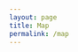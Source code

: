 ```yaml
---
layout: page
title: Map
permalink: /map
---
```


<link rel="stylesheet" href="https://unpkg.com/leaflet@1.9.4/dist/leaflet.css" integrity="sha256-p4NxAoJBhIIN+hmNHrzRCf9tD/miZyoHS5obTRR9BMY=" crossorigin="" />
<script src="https://unpkg.com/leaflet@1.9.4/dist/leaflet.js" integrity="sha256-20nQCchB9co0qIjJZRGuk2/Z9VM+kNiyxNV1lvTlZBo=" crossorigin=""></script>

<link rel="stylesheet" href="https://unpkg.com/leaflet.markercluster@1.5.3/dist/MarkerCluster.css" />
<link rel="stylesheet" href="https://unpkg.com/leaflet.markercluster@1.5.3/dist/MarkerCluster.Default.css" />
<script src="https://unpkg.com/leaflet.markercluster@1.5.3/dist/leaflet.markercluster.js"></script>

<div id="map"></div>

<div id="display_hidden_markers"></div>

<script type="text/javascript">
	var map = L.map('map', { attributionControl: false }).setView([42.0587815,-73.9207478], 12);
	
	L.tileLayer('https://{s}.basemaps.cartocdn.com/rastertiles/voyager_labels_under/{z}/{x}/{y}{r}.png', {
		attribution: '&copy; <a href="https://www.openstreetmap.org/copyright">OpenStreetMap</a> contributors &copy; <a href="https://carto.com/attributions">CARTO</a>',
		maxZoom: 20
	}).addTo(map);

	L.control.attribution({
	  position: 'bottomleft'
	}).addTo(map);

	var birdSvg = `<?xml version="1.0" encoding="UTF-8"?><svg enable-background="new 0 0 195 260.8" version="1.1" viewBox="0 0 195 260.8" xml:space="preserve" xmlns="http://www.w3.org/2000/svg"><path d="m177.3 86.8c-4.5-39.2-40.6-70-79.8-69.8-39.2-0.2-75.3 30.6-79.8 69.8-4.5 34 13.7 66.1 31.8 93.5 14 20.2 30.6 39.1 48 56.4 17.3-17.4 34-36.3 48-56.4 18.1-27.4 36.3-59.5 31.8-93.5z" fill="#55892e"/><path d="m97.9 17c39 0 74.9 30.7 79.4 69.8 4.5 34-13.7 66.1-31.8 93.5-14 20.2-30.6 39.1-48 56.4-17.3-17.4-34-36.3-48-56.4-18.2-27.4-36.4-59.5-31.8-93.5 4.5-39.1 40.4-69.8 79.4-69.8h0.4 0.4m0-17h-0.4-0.4c-23.1 0-45.8 8.7-63.8 24.4-18.3 15.9-29.8 37.3-32.5 60.3-2.4 18.4 0.4 37.2 8.5 57.6 7.1 17.9 17.2 34 26.1 47.4l0.2 0.2c13.3 19.2 29.6 38.4 49.9 58.8l12.1 12.1 12.1-12.1c20.2-20.3 36.6-39.6 49.9-58.8l0.2-0.2c8.9-13.4 18.9-29.5 26.1-47.4 8.1-20.4 10.9-39.2 8.5-57.6-2.7-22.9-14.2-44.3-32.4-60.2-18.3-15.8-41-24.5-64.1-24.5z" fill="#fff"/><path d="m53 162.2c-0.2-0.1-0.4-0.2-0.6-0.1-1.1 0.5-1.7 0.3-1.7 0.3s-1.9-0.7-1.5-1.5c0.7-1.6 15.6-11.4 19.6-15.3 4-4 3.3-5.4 7.5-13.8 1.1-2.3 2.5-4.3 3.7-6.5 1.7-3.1 2.6-4 6.9-2.4 1.6 0.5 3.1-0.5 4-1.8 0.2-0.3 0-0.8-0.4-0.9-8.1-1.5-13.4-7.2-18.5-13-10.7-12.2-27.7-27-32.5-31.1-0.4-0.4-0.1-1.1 0.4-1 8.4 0.5 44.5 3.7 61 18.3 2.4 2.1 4.5 5.2 6.5 7.9 0.2 0.3 0.6 0.3 0.9 0.1 2.3-2.1-1-5.7-2.8-8.5-0.1-0.2-0.1-0.4 0-0.6 2.9-5.8 5-10.4 8-15.9 3-5.4 8.2-7.4 14-6.5 3.7 0.6 7.2 2.5 10.9 3.7 1.7 0.6 3.5 1.2 5.3 1.1 10.5-0.5 22 0.9 24.2 1.6 2.1 0.5 2.4 1.1 0.9 1.1s-8.8-0.7-22.3 2.7c-9.5 2.5-8.4 3.1-11 10.7-2 5.9-3.7 11.8-5.1 17.8-4.9 20.7-18.3 32.3-38.5 35.9-12.4 2.2-13.8 0.6-21.5 7.2h-0.1c-6.7 7.1-7.8 8.8-9.4 9.7-1 0.6-2.2 0-2.7-0.3-0.3-0.2-1.7 0.8-2 1-0.6 0.4-2.6 0.6-3.2 0.1z" fill="#fff"/></svg>`;

	var bird = L.divIcon({
		className: 'marker marker-wildlife',
		html: birdSvg,
		iconSize: [30, 30],
		iconAnchor: [15, 15],
		popupAnchor: [0, -6]
	});

	var museumSvg = `<?xml version="1.0" encoding="UTF-8"?><svg enable-background="new 0 0 195 260.8" version="1.1" viewBox="0 0 195 260.8" xml:space="preserve" xmlns="http://www.w3.org/2000/svg"><path fill="#55892e" d="m177.3 86.8c-4.5-39.2-40.6-70-79.8-69.8-39.2-0.2-75.3 30.6-79.8 69.8-4.5 34 13.7 66.1 31.8 93.5 14 20.2 30.6 39.1 48 56.4 17.3-17.4 34-36.3 48-56.4 18.1-27.4 36.3-59.5 31.8-93.5z"/><path fill="#ffffff" d="m97.9 17c39 0 74.9 30.7 79.4 69.8 4.5 34-13.7 66.1-31.8 93.5-14 20.2-30.6 39.1-48 56.4-17.3-17.4-34-36.3-48-56.4-18.2-27.4-36.4-59.5-31.8-93.5 4.5-39.1 40.4-69.8 79.4-69.8h0.4 0.4m0-17h-0.4-0.4c-23.1 0-45.8 8.7-63.8 24.4-18.3 15.9-29.8 37.3-32.5 60.3-2.4 18.4 0.4 37.2 8.5 57.6 7.1 17.9 17.2 34 26.1 47.4l0.2 0.2c13.3 19.2 29.6 38.4 49.9 58.8l12.1 12.1 12.1-12.1c20.2-20.3 36.6-39.6 49.9-58.8l0.2-0.2c8.9-13.4 18.9-29.5 26.1-47.4 8.1-20.4 10.9-39.2 8.5-57.6-2.7-22.9-14.2-44.3-32.4-60.2-18.3-15.8-41-24.5-64.1-24.5z"/><path fill="#ffffff" d="m53.6 75.9v-2.3c0-1 0.4-1.7 1.4-2 5.2-2 10.5-4 15.7-5.9 8.4-3.2 16.8-6.4 25.2-9.5 0.6-0.2 1.5-0.2 2.1 0 14 5.1 27.9 10.2 41.8 15.3 1.5 0.5 1.7 0.9 1.7 2.5v4.5c0 1.5-0.9 2.1-2.3 1.8-0.9-0.2-1.8-0.5-2.8-0.7-1.2-0.2-1.8 0.2-2.1 1.4-0.4 1.6-0.7 1.9-2.4 1.9h-69.2c-1.3 0-1.8-0.4-2-1.7-0.3-1.4-0.9-1.8-2.3-1.5-1 0.2-1.9 0.5-2.8 0.7-1.1 0.3-2-0.4-2.1-1.5 0.1-1.1 0.1-2 0.1-3z"/><path fill="#ffffff" d="m97.6 145.6h-41.5c-0.9 0-1.7 0-2.2-0.8-0.6-1-0.3-2.2 0.9-2.8 1.5-0.8 3.1-1.7 4.6-2.4 1-0.5 1.4-1.2 1.4-2.2 0.1-1.7 0.7-2.3 2.4-2.3h68.5c1.9 0 2.5 0.5 2.5 2.4 0 1.1 0.5 1.8 1.5 2.2 1.5 0.8 3.1 1.6 4.6 2.4 1.2 0.6 1.6 2 0.8 3-0.3 0.3-0.8 0.6-1.3 0.7-0.9 0.1-1.8 0.1-2.8 0.1-13.1-0.3-26.2-0.3-39.4-0.3z"/><path fill="#ffffff" d="m81.6 109.1v-17.8c0-2.4 1.2-3.6 3.5-3.6 1.2 0 2.4 0.1 3.6 0 2.9-0.2 4 1.5 4 3.9-0.1 7.8 0 15.5 0 23.3v12c0 2.2-1.2 3.4-3.3 3.4h-4.5c-1.9 0-3.2-1.3-3.2-3.2-0.1-6-0.1-12-0.1-18z"/><path fill="#ffffff" d="m133 109.1v17.7c0 2.5-1.1 3.6-3.6 3.6h-4.2c-2 0-3.2-1.2-3.2-3.2v-35.7c0-2.7 1.1-3.8 3.8-3.8h3.8c2.2 0 3.4 1.2 3.4 3.4v18z"/><path fill="#ffffff" d="m72.5 109.1v17.9c0 2.1-1.2 3.4-3.3 3.4h-4.4c-2 0-3.3-1.3-3.3-3.4v-35.6c0-2.5 1.1-3.7 3.6-3.7h4c2.2 0 3.4 1.2 3.4 3.5v17.9z"/><path fill="#ffffff" d="m101.8 109v-17.7c0-2.4 1.1-3.6 3.5-3.6h4.3c1.9 0 3.2 1.2 3.2 3.1v36.3c0 2-1.2 3.2-3.2 3.2h-4.6c-1.9 0-3.1-1.2-3.1-3.1-0.1-6-0.1-12.1-0.1-18.2z"/></svg>`;

	var museum = L.divIcon({
		className: 'marker marker-museum',
		html: museumSvg,
		iconSize: [30, 30],
		iconAnchor: [15, 15],
		popupAnchor: [0, -6]
	});

	var leafSvg = `<?xml version="1.0" encoding="utf-8"?>
<!-- Generator: Adobe Illustrator 28.6.0, SVG Export Plug-In . SVG Version: 9.03 Build 54939)  -->
<svg version="1.1" id="Layer_1" xmlns="http://www.w3.org/2000/svg" xmlns:xlink="http://www.w3.org/1999/xlink" x="0px" y="0px"
	 viewBox="0 0 50 40.8" style="enable-background:new 0 0 50 40.8;" xml:space="preserve">
<g>
	<path d="M3.8,26.6c1.1,0.1,2.3-1,3.1-1.8c7.5-7.1,16.9-14.4,24.8-16.2c0.6,0.2-0.4,0.8-0.7,1c-11.2,6.5-23,15.5-30,26.7
		c-2.1,3-0.9,6,2.3,2.4c2.4-3.4,3.8-5.1,8.2-3.3c7.1,2.6,15.5,0.4,20.4-5.3c3.1-3.5,5-7.9,7.3-11.8c1.8-3.2,3.8-6.3,6.6-8.6
		c1.3-1.3,4.4-2.5,4-4.6C48.1,2,37.1,0.3,33.2-0.1C23.4-1,12.2,0.1,5.4,8.2c-3.7,4.3-5.7,9.9-4.2,15.3c0.4,1.3,1,3,2.4,3.2L3.8,26.6
		z"/>
</g>
</svg>`;

	var leaf = L.divIcon({
		className: 'marker marker-nature',
		html: leafSvg,
		iconSize: [26, 26],
		iconAnchor: [13, 13],
		popupAnchor: [0, 0]
	});

	var markers = L.markerClusterGroup({
		spiderfyOnMaxZoom: false,
		showCoverageOnHover: false
	});

	// tivoli bays wetlands
	markers.addLayer(L.marker([42.03907, -73.915076], {icon: bird}).bindPopup(`

	`));

	// kaatsbaan culture park pond
	markers.addLayer(L.marker([42.0570125,-73.9178896], {icon: bird}).bindPopup(`
		{% include recording.html title="Barred owl duet - Tivoli, NY" description="<p>Barred owl duet in the forest of the Kaatsbaan Cultural Park, Tivoli, NY.</p><p>Recorded August 26, 2024, 8:30 p.m.</p><p>Zoom F3 + DPA 4060</p>" trackid="1910810306" %}
	`));

	map.addLayer(markers);

	// hidden markers
	var hidden = L.divIcon({
		className: 'marker-hidden',
		html: '<svg viewBox="0 0 24 24" xmlns="http://www.w3.org/2000/svg"><circle cx="12" cy="12" r="12" fill="#0000ff" /></svg>',
		iconSize: [12, 12],
		iconAnchor: [6, 6],
		popupAnchor: [0, -10]
	});

	L.marker([42.035889, -73.909928], {icon: hidden}).addTo(map).bindPopup('Turnoff for Tivoli Meadows trail');
	L.marker([42.039349, -73.905931], {icon: hidden}).addTo(map).bindPopup('Mic position?');
	L.marker([42.037182, -73.905587], {icon: hidden}).addTo(map).bindPopup('Mic position?');

	var triggerElement = document.getElementById("display_hidden_markers");

	triggerElement.addEventListener('click', function (e) {
		if (e.detail === 2) {
	    	var hiddenMarkers = document.getElementsByClassName("marker-hidden"),
	        len = hiddenMarkers !== null ? hiddenMarkers.length : 0, i = 0;
		    for (i; i < len; i++) {
		    	hiddenMarkers[i].classList.add("marker-show");
		    }

		    triggerElement.classList.add("visible");
	    }
	});

	// give coordinates of clicked position
	function getCoordinates(e) {
		if (triggerElement.classList.contains("visible")) {
	    	document.getElementById("display_hidden_markers").innerHTML = e.latlng.lat.toFixed(6) + ", " + e.latlng.lng.toFixed(6);
	    }
	}

	map.on('click', getCoordinates);
</script>
